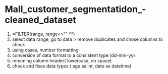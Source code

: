# Mall_customer_segmentatidon_-cleaned_dataset
1) =FILTER(range, range<>"" **)
2) select data range, go to data > remove duplicates and chose columns to check
3) using cases, number formatting 
4) conversion of data format to a consistent type (dd-mm-yy)
5) renaming column header( lowercase, no space)
6) check and fixes data types ( age as int, date as datetime)
